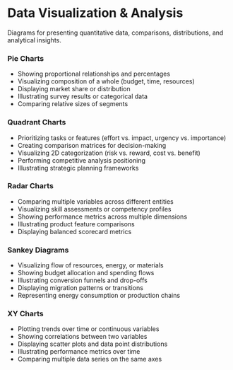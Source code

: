 # Data Visualization & Analysis

Diagrams for presenting quantitative data, comparisons, distributions, and analytical insights.

### Pie Charts

- Showing proportional relationships and percentages
- Visualizing composition of a whole (budget, time, resources)
- Displaying market share or distribution
- Illustrating survey results or categorical data
- Comparing relative sizes of segments

### Quadrant Charts

- Prioritizing tasks or features (effort vs. impact, urgency vs. importance)
- Creating comparison matrices for decision-making
- Visualizing 2D categorization (risk vs. reward, cost vs. benefit)
- Performing competitive analysis positioning
- Illustrating strategic planning frameworks

### Radar Charts

- Comparing multiple variables across different entities
- Visualizing skill assessments or competency profiles
- Showing performance metrics across multiple dimensions
- Illustrating product feature comparisons
- Displaying balanced scorecard metrics

### Sankey Diagrams

- Visualizing flow of resources, energy, or materials
- Showing budget allocation and spending flows
- Illustrating conversion funnels and drop-offs
- Displaying migration patterns or transitions
- Representing energy consumption or production chains

### XY Charts

- Plotting trends over time or continuous variables
- Showing correlations between two variables
- Displaying scatter plots and data point distributions
- Illustrating performance metrics over time
- Comparing multiple data series on the same axes
